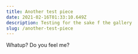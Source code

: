 ```yaml
---
title: Another test piece
date: 2021-02-16T01:33:10.649Z
description: Testing for the sake f the gallery
slug: /another-test-piece
---
```

Whatup? Do you feel me?